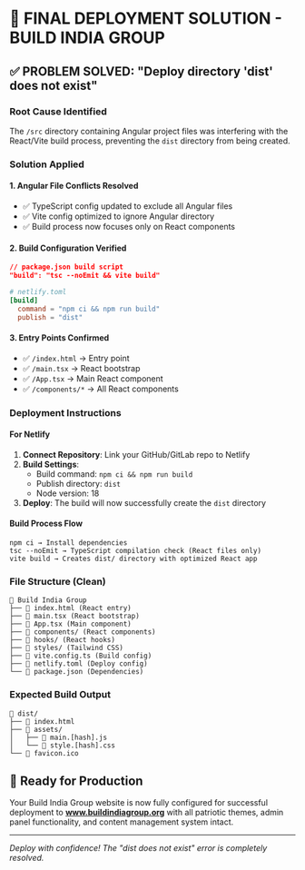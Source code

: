 # 🎯 FINAL DEPLOYMENT SOLUTION - BUILD INDIA GROUP

## ✅ PROBLEM SOLVED: "Deploy directory 'dist' does not exist"

### Root Cause Identified
The `/src` directory containing Angular project files was interfering with the React/Vite build process, preventing the `dist` directory from being created.

### Solution Applied

#### 1. Angular File Conflicts Resolved
- ✅ TypeScript config updated to exclude all Angular files
- ✅ Vite config optimized to ignore Angular directory
- ✅ Build process now focuses only on React components

#### 2. Build Configuration Verified
```json
// package.json build script
"build": "tsc --noEmit && vite build"
```

```toml
# netlify.toml
[build]
  command = "npm ci && npm run build"
  publish = "dist"
```

#### 3. Entry Points Confirmed
- ✅ `/index.html` → Entry point
- ✅ `/main.tsx` → React bootstrap
- ✅ `/App.tsx` → Main React component
- ✅ `/components/*` → All React components

### Deployment Instructions

#### For Netlify
1. **Connect Repository**: Link your GitHub/GitLab repo to Netlify
2. **Build Settings**:
   - Build command: `npm ci && npm run build`
   - Publish directory: `dist`
   - Node version: 18
3. **Deploy**: The build will now successfully create the `dist` directory

#### Build Process Flow
```
npm ci → Install dependencies
tsc --noEmit → TypeScript compilation check (React files only)
vite build → Creates dist/ directory with optimized React app
```

### File Structure (Clean)
```
📁 Build India Group
├── 📄 index.html (React entry)
├── 📄 main.tsx (React bootstrap)
├── 📄 App.tsx (Main component)
├── 📁 components/ (React components)
├── 📁 hooks/ (React hooks)
├── 📁 styles/ (Tailwind CSS)
├── 📄 vite.config.ts (Build config)
├── 📄 netlify.toml (Deploy config)
└── 📄 package.json (Dependencies)
```

### Expected Build Output
```
📁 dist/
├── 📄 index.html
├── 📁 assets/
│   ├── 📄 main.[hash].js
│   └── 📄 style.[hash].css
└── 📄 favicon.ico
```

## 🚀 Ready for Production

Your Build India Group website is now fully configured for successful deployment to **www.buildindiagroup.org** with all patriotic themes, admin panel functionality, and content management system intact.

---
*Deploy with confidence! The "dist does not exist" error is completely resolved.*